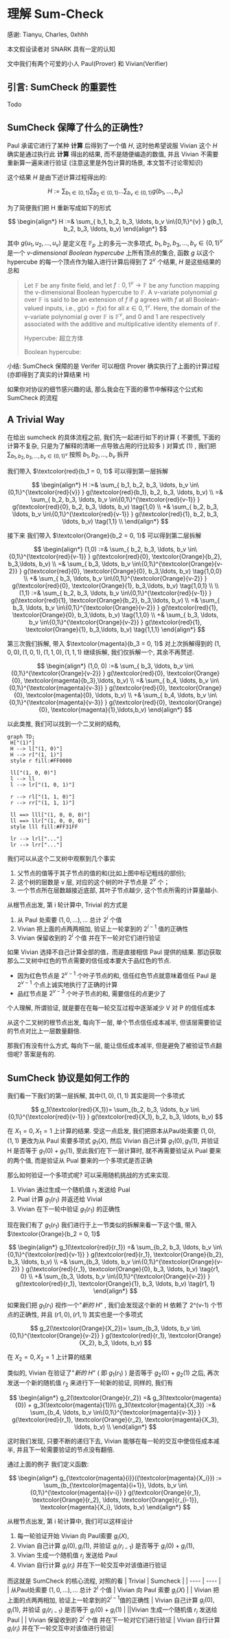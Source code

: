 # 理解 Sum-Check
感谢: Tianyu, Charles, 0xhhh

本文假设读者对 SNARK 具有一定的认知

文中我们有两个可爱的小人 Paul(Prover) 和 Vivian(Verifier)

## 引言: SumCheck 的重要性

Todo

## SumCheck 保障了什么的正确性?

Paul 承诺它进行了某种 **计算** 后得到了一个值 $H$, 
这时他希望说服 Vivian 这个 $H$ 确实是通过执行此 **计算** 得出的结果, 
而不是随便编造的数值, 
并且 Vivian 不需要重新算一遍来进行验证 (注意这里是外包计算的场景, 本文暂不讨论零知识)

这个结果 $H$ 是由下述计算过程得出的:

$$
H:=\sum_{b_1\in\{0,1\}}\sum_{b_2\in\{0,1\}}\ldots\sum_{b_v\in\{0,1\}}g(b_1,\ldots,b_v) \tag{0}
$$

为了简便我们把 H 重新写成如下的形式

$$
\begin{align*}
H :=& \sum_{ b_1, b_2, b_3, \ldots, b_v \in\{0,1\}^{v} } g(b_1, b_2, b_3, \ldots, b_v)
\end{align*}
$$

其中 $g(u_1, u_2, \ldots, u_v)$ 是定义在 $\mathbb{F}_p$ 上的多元一次多项式,
$b_1,b_2, b_3,\ldots,b_v\in\{0,1\}^v$是一个 *v-dimensional Boolean hypercube* 上所有顶点的集合,
函数 $g$ 以这个 hypercube 的每一个顶点作为输入进行计算后得到了 $2^v$ 个结果, 
$H$ 是这些结果的总和

> Let $\mathbb{F}$ be any finite field, and let $f : {0, 1}^v → \mathbb{F}$ be any function mapping the v-dimensional Boolean hypercube to $\mathbb{F}$. A v-variate polynomial $g$ over $\mathbb{F}$ is said to be an extension of $f$ if $g$ agrees with $f$ at all Boolean-valued inputs, i.e., $g(x) = f (x)$ for all $x ∈ {0, 1}^v$. Here, the domain of the v-variate polynomial $g$ over $\mathbb{F}$ is $\mathbb{F}^v$, and 0 and 1 are respectively associated with the additive and multiplicative identity elements of $\mathbb{F}$.
> 
> Hypercube: 超立方体 
>
> Boolean hypercube: 

小结: SumCheck 保障的是 Verifer 可以相信 Prover 确实执行了上面的计算过程(亦即得到了真实的计算结果 H)

如果你对协议的细节感兴趣的话, 那么我会在下面的章节中解释这个公式和 SumCheck 的流程

## A Trivial Way
在给出 sumcheck 的具体流程之前, 我们先一起进行如下的计算 ( 不要慌, 下面的计算不复杂, 只是为了解释的清晰一点导致占用的行比较多 )
对算式 $(1)$ , 
我们把 $\sum_{b_1, b_2, b_3, \ldots, b_v\in\{0,1\}^v}$ 按照 $b_1, b_2, \ldots, b_v$ 拆开

我们带入 $\textcolor{red}{b_1 = 0, 1}$ 可以得到第一层拆解

$$
\begin{align*}
H :=& \sum_{ b_1, b_2, b_3, \ldots, b_v \in\{0,1\}^{\textcolor{red}{v}}   } g(\textcolor{red}{b_1}, b_2, b_3, \ldots, b_v) \\
=&    \sum_{ b_2, b_3,      \ldots, b_v \in\{0,1\}^{\textcolor{red}{v-1}} } g(\textcolor{red}{0},   b_2, b_3, \ldots, b_v) \tag{1,0} \\
+&    \sum_{ b_2, b_3,      \ldots, b_v \in\{0,1\}^{\textcolor{red}{v-1}} } g(\textcolor{red}{1},   b_2, b_3, \ldots, b_v) \tag{1,1} \\
\end{align*}
$$

接下来 我们带入 $\textcolor{Orange}{b_2 = 0, 1}$ 可以得到第二层拆解

$$
\begin{align*}
(1,0) :=& \sum_{ b_2, b_3, \ldots, b_v \in\{0,1\}^{\textcolor{red}{v-1}} } g(\textcolor{red}{0}, \textcolor{Orange}{b_2}, b_3,\ldots, b_v) \\
=&        \sum_{      b_3, \ldots, b_v \in\{0,1\}^{\textcolor{Orange}{v-2}} } g(\textcolor{red}{0}, \textcolor{Orange}{0},   b_3,\ldots, b_v) \tag{1,0,0} \\
+&        \sum_{      b_3, \ldots, b_v \in\{0,1\}^{\textcolor{Orange}{v-2}} } g(\textcolor{red}{0}, \textcolor{Orange}{1},   b_3,\ldots, b_v) \tag{1,0,1} \\
\\
(1,1) :=& \sum_{ b_2, b_3, \ldots, b_v \in\{0,1\}^{\textcolor{red}{v-1}} } g(\textcolor{red}{1}, \textcolor{Orange}{b_2}, b_3,\ldots, b_v) \\
=&        \sum_{      b_3, \ldots, b_v \in\{0,1\}^{\textcolor{Orange}{v-2}} } g(\textcolor{red}{1}, \textcolor{Orange}{0},   b_3,\ldots, b_v) \tag{1,1,0} \\
+&        \sum_{      b_3, \ldots, b_v \in\{0,1\}^{\textcolor{Orange}{v-2}} } g(\textcolor{red}{1}, \textcolor{Orange}{1},   b_3,\ldots, b_v) \tag{1,1,1}
\end{align*}
$$

第三次我们拆解, 带入 $\textcolor{magenta}{b_3 = 0, 1}$ 
对上次拆解得到的 $(1,0,0), (1,0,1), (1,1,0), (1,1,1)$ 继续拆解, 我们仅拆解一个, 其余不再赘述.

$$
\begin{align*}
(1,0, 0) :=& \sum_{ b_3, \ldots, b_v \in\{0,1\}^{\textcolor{Orange}{v-2}} } g(\textcolor{red}{0}, \textcolor{Orange}{0}, \textcolor{magenta}{b_3},\ldots, b_v) \\
=&           \sum_{ b_4, \ldots, b_v \in\{0,1\}^{\textcolor{magenta}{v-3}} } g(\textcolor{red}{0}, \textcolor{Orange}{0}, \textcolor{magenta}{0},  \ldots, b_v) \\
+&           \sum_{ b_4, \ldots, b_v \in\{0,1\}^{\textcolor{magenta}{v-3}} } g(\textcolor{red}{0}, \textcolor{Orange}{0}, \textcolor{magenta}{1},\ldots,b_v)
\end{align*}
$$

以此类推, 我们可以找到一个二叉树的结构, 

```mermaid
graph TD;
 H["(1)"]
 H --> l["(1, 0)"]
 H --> r["(1, 1)"]
 style r fill:#FF0000 

 ll["(1, 0, 0)"]
 l --> ll
 l --> lr["(1, 0, 1)"]

 r --> rl["(1, 1, 0)"]
 r --> rr["(1, 1, 1)"]

 ll ==> lll["(1, 0, 0, 0)"]
 ll ==> llr["(1, 0, 0, 0)"]
 style lll fill:#FF31FF

 lr --> lrl["..."]
 lr --> lrr["..."]
```

我们可以从这个二叉树中观察到几个事实
1. 父节点的值等于其子节点的值的和(比如上图中标记粗线的部份);
2. 这个树的层数是 v 层, 对应的这个树的叶子节点是 $2^v$ 个；
3. 一个节点所在层数越接近底部, 其叶子节点越少, 这个节点所需的计算量越小.

从根节点出发, 第 i 轮计算中, Trivial 的方式是
1. 从 Paul 处索要 $(1, 0, \ldots), \ldots$  总计 $2^i$ 个值
2. Vivian 把上面的点两两相加, 验证上一轮拿到的 $2^{i-1}$ 值的正确性 
3. Vivian 保留收到的 $2^i$ 个值 并在下一轮对它们进行验证

如果 Vivian 选择不自己计算全部的值，而是直接相信 Paul 提供的结果.
那边获取那么二叉树中红色的节点需要的信任成本要大于品红色的节点.
- 因为红色节点是 $2^{v-1}$ 个叶子节点的和, 信任红色节点就意味着信任 Paul 是 $2^{v-1}$ 个点上诚实地执行了正确的计算
- 品红节点是 $2^{v-3}$ 个叶子节点的和, 需要信任的点更少了

个人理解, 所谓验证, 就是要在在每一轮交互过程中逐渐减少 V 对 P 的信任成本

从这个二叉树的根节点出发, 每向下一层, 单个节点信任成本减半, 但该层需要验证的节点对比上一层数量翻倍.

那我们有没有什么方式, 每向下一层, 能让信任成本减半, 但是避免了被验证节点翻倍呢? 答案是有的.

## SumCheck 协议是如何工作的

我们看一下我们的第一层拆解, 其中$(1, 0), (1, 1)$ 其实是同一个多项式

$$
g_1(\textcolor{red}{X_1})= \sum_{b_2, b_3, \ldots, b_v \in\{0,1\}^{\textcolor{red}{v-1}} } g(\textcolor{red}{X_1}, b_2, b_3, \ldots, b_v)
$$

在 $X_1 = 0, X_1 = 1$ 上计算的结果.
受这一点启发, 我们把原本从Paul处索要 $(1, 0), (1, 1)$ 更改为从 Paul 索要多项式 $g_1(X)$, 
然后 Vivian 自己计算 $g_1(0), g_1(1)$, 并验证 H 是否等于 $g_1(0) + g_1(1)$,
至此我们在下一层计算时, 就不再需要验证从 Pual 要来的两个值, 而是验证从 Pual 要来的一个多项式是否正确

那么如何验证一个多项式呢? 可以采用随机挑战的方式来实现.
1. Vivian 通过生成一个随机值 $r_1$ 发送给 Pual
2. Pual 计算 $g_1(r_1)$ 并返还给 Vivial
3. Vivian 在下一轮中验证 $g_1(r_1)$ 的正确性

现在我们有了 $g_1(r_1)$ 我们进行于上一节类似的拆解来看一下这个值,
带入 $\textcolor{Orange}{b_2 = 0, 1}$ 

$$
\begin{align*}
g_1(\textcolor{red}{r_1}) =& \sum_{b_2, b_3, \ldots, b_v \in\{0,1\}^{\textcolor{red}{v-1}} } g(\textcolor{red}{r_1}, \textcolor{Orange}{b_2}, b_3, \ldots, b_v) \\
=& \sum_{b_3, \ldots, b_v \in\{0,1\}^{\textcolor{Orange}{v-2}} } g(\textcolor{red}{r_1}, \textcolor{Orange}{0}, b_3, \ldots, b_v) \tag{r1, 0} \\
+& \sum_{b_3, \ldots, b_v \in\{0,1\}^{\textcolor{Orange}{v-2}} } g(\textcolor{red}{r_1}, \textcolor{Orange}{1}, b_3, \ldots, b_v) \tag{r1, 1}
\end{align*}
$$

如果我们把 $g_1(r_1)$ 视作一个"*新的 H*" ,
我们会发现这个新的 H 依赖了 2^(v-1) 个节点的正确性, 
并且 $(r1, 0), (r1, 1)$ 其实也是一个多项式

$$
g_2(\textcolor{Orange}{X_2})= \sum_{b_3, \ldots, b_v \in\{0,1\}^{\textcolor{Orange}{v-2}} } g(\textcolor{red}{r_1}, \textcolor{Orange}{X_2}, b_3, \ldots, b_v)
$$

在 $X_2 = 0, X_2 = 1$ 上计算的结果

类似的, Vivian 在验证了"*新的 H*" ( 即 $g_1(r_1)$ ) 是否等于 $g_2(0) + g_2(1)$ 之后,
再次发送一个新的随机值 $r_2$ 来进行下一轮新的验证,
同样的, 我们有

$$
\begin{align*}
g_2(\textcolor{Orange}{r_2}) =&  g_3(\textcolor{magenta}{0}) + g_3(\textcolor{magenta}{1})\\
g_3(\textcolor{magenta}{X_3}) :=& \sum_{b_4, \ldots, b_v \in\{0,1\}^{\textcolor{magenta}{v-3}} } g(\textcolor{red}{r_1}, \textcolor{Orange}{r_2}, \textcolor{magenta}{X_3}, \ldots, b_v) \\
\end{align*}
$$

这时我们发现, 只要不断的递归下去,
Vivian 能够在每一轮的交互中使信任成本减半, 
并且下一轮需要验证的节点没有翻倍.

通过上面的例子 我们定义函数: 

$$
\begin{align*}
g_{\textcolor{magenta}{i}}({\textcolor{magenta}{X_i}}) := \sum_{b_{\textcolor{magenta}{i+1}}, \ldots, b_v \in\{0,1\}^{\textcolor{magenta}{v-i}} } g(\textcolor{Orange}{r_1}, \textcolor{Orange}{r_2}, \ldots, \textcolor{Orange}{r_{i-1}}, \textcolor{magenta}{X_i}, \ldots, b_v)
\end{align*}
$$

从根节点出发, 第 i 轮计算中, 我们可以这样设计
1. 每一轮验证开始 Vivian 向 Paul索要 $g_i(X)$, 
2. Vivian 自己计算 $g_i(0), g_i(1)$, 并验证 $g_i(r_{i-1})$ 是否等于 $g_i(0) + g_i(1)$,
3. Vivian 生成一个随机值 $r_i$ 发送给 Paul
4. Vivian 自行计算 $g_i(r_{i})$ 并在下一轮交互中对该值进行验证

而这就是 SumCheck 的核心流程, 对照的看
|  Trivial   | Sumcheck  |
|  ----  | ----  |
| 从Paul处索要 $(1, 0, \ldots), \ldots$  总计 $2^i$ 个值 |  Vivian 向 Paul 索要 $g_i(X)$ |
| Vivian 把上面的点两两相加, 验证上一轮拿到的$2^{i-1}$值的正确性 | Vivian 自己计算 $g_i(0), g_i(1)$, 并验证 $g_i(r_{i-1})$ 是否等于 $g_i(0) + g_i(1)$ |
||Vivian 生成一个随机值 $r_i$ 发送给 Paul |
| Vivian 保留收到的 $2^i$ 个值 并在下一轮对它们进行验证 | Vivian 自行计算 $g_i(r_{i})$ 并在下一轮交互中对该值进行验证|

